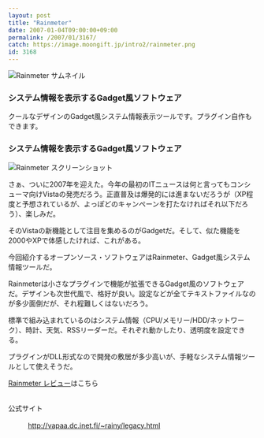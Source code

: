 ```yaml
---
layout: post
title: "Rainmeter"
date: 2007-01-04T09:00:00+09:00
permalink: /2007/01/3167/
catch: https://image.moongift.jp/intro2/rainmeter.png
id: 3168
---
```

 ![Rainmeter サムネイル](https://image.moongift.jp/intro2/rainmeter.t.png "Rainmeter サムネイル")
  

### システム情報を表示するGadget風ソフトウェア
  
クールなデザインのGadget風システム情報表示ツールです。プラグイン自作もできます。  
<!--more-->  

### システム情報を表示するGadget風ソフトウェア
  

![Rainmeter スクリーンショット](https://image.moongift.jp/intro2/rainmeter.png "Rainmeter スクリーンショット")

  

さぁ、ついに2007年を迎えた。今年の最初のITニュースは何と言ってもコンシューマ向けVistaの発売だろう。正直普及は爆発的には進まないだろうが（XP程度と予想されているが、よっぽどのキャンペーンを打たなければそれ以下だろう）、楽しみだ。

  

そのVistaの新機能として注目を集めるのがGadgetだ。そして、似た機能を2000やXPで体感したければ、これがある。

  

今回紹介するオープンソース・ソフトウェアはRainmeter、Gadget風システム情報ツールだ。

  

Rainmeterは小さなプラグインで機能が拡張できるGadget風のソフトウェアだ。デザインも次世代風で、格好が良い。設定などが全てテキストファイルなのが多少面倒だが、それ程難しくはないだろう。

  

標準で組み込まれているのはシステム情報（CPU/メモリー/HDD/ネットワーク）、時計、天気、RSSリーダーだ。それぞれ動かしたり、透明度を設定できる。

  

プラグインがDLL形式なので開発の敷居が多少高いが、手軽なシステム情報ツールとして使えそうだ。

  

[Rainmeter レビュー](http://oss.moongift.jp/review/i-3173.html)はこちら

  
<dl>
<br><dt>公式サイト</dt>
<br><dd><a href="http://vapaa.dc.inet.fi/~rainy/legacy.html" target="_blank">http://vapaa.dc.inet.fi/~rainy/legacy.html</a></dd>
<br>
</dl>
